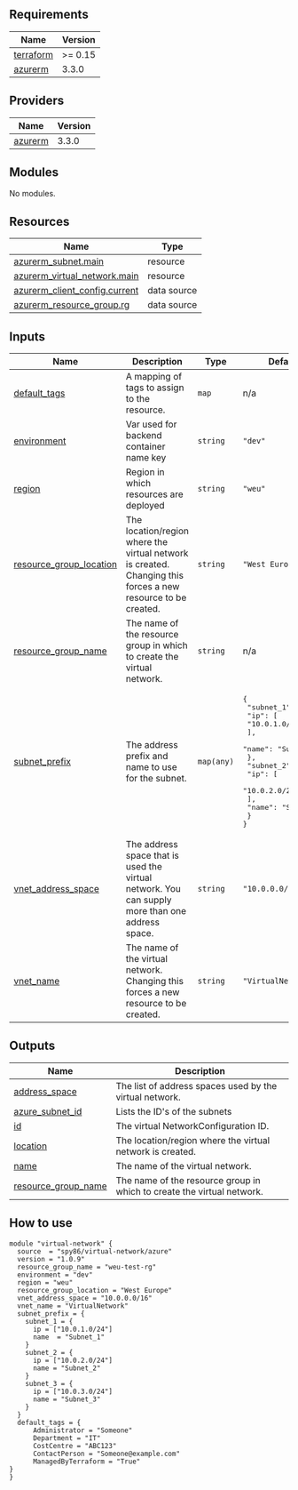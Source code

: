 <!-- BEGIN_TF_DOCS -->
## Requirements

| Name | Version |
|------|---------|
| <a name="requirement_terraform"></a> [terraform](#requirement\_terraform) | >= 0.15 |
| <a name="requirement_azurerm"></a> [azurerm](#requirement\_azurerm) | 3.3.0 |

## Providers

| Name | Version |
|------|---------|
| <a name="provider_azurerm"></a> [azurerm](#provider\_azurerm) | 3.3.0 |

## Modules

No modules.

## Resources

| Name | Type |
|------|------|
| [azurerm_subnet.main](https://registry.terraform.io/providers/hashicorp/azurerm/3.3.0/docs/resources/subnet) | resource |
| [azurerm_virtual_network.main](https://registry.terraform.io/providers/hashicorp/azurerm/3.3.0/docs/resources/virtual_network) | resource |
| [azurerm_client_config.current](https://registry.terraform.io/providers/hashicorp/azurerm/3.3.0/docs/data-sources/client_config) | data source |
| [azurerm_resource_group.rg](https://registry.terraform.io/providers/hashicorp/azurerm/3.3.0/docs/data-sources/resource_group) | data source |

## Inputs

| Name | Description | Type | Default | Required |
|------|-------------|------|---------|:--------:|
| <a name="input_default_tags"></a> [default\_tags](#input\_default\_tags) | A mapping of tags to assign to the resource. | `map` | n/a | yes |
| <a name="input_environment"></a> [environment](#input\_environment) | Var used for backend container name key | `string` | `"dev"` | no |
| <a name="input_region"></a> [region](#input\_region) | Region in which resources are deployed | `string` | `"weu"` | no |
| <a name="input_resource_group_location"></a> [resource\_group\_location](#input\_resource\_group\_location) | The location/region where the virtual network is created. Changing this forces a new resource to be created. | `string` | `"West Europe"` | no |
| <a name="input_resource_group_name"></a> [resource\_group\_name](#input\_resource\_group\_name) | The name of the resource group in which to create the virtual network. | `string` | n/a | yes |
| <a name="input_subnet_prefix"></a> [subnet\_prefix](#input\_subnet\_prefix) | The address prefix and name to use for the subnet. | `map(any)` | <pre>{<br>  "subnet_1": {<br>    "ip": [<br>      "10.0.1.0/24"<br>    ],<br>    "name": "Subnet_1"<br>  },<br>  "subnet_2": {<br>    "ip": [<br>      "10.0.2.0/24"<br>    ],<br>    "name": "Subnet_2"<br>  }<br>}</pre> | no |
| <a name="input_vnet_address_space"></a> [vnet\_address\_space](#input\_vnet\_address\_space) | The address space that is used the virtual network. You can supply more than one address space. | `string` | `"10.0.0.0/16"` | no |
| <a name="input_vnet_name"></a> [vnet\_name](#input\_vnet\_name) | The name of the virtual network. Changing this forces a new resource to be created. | `string` | `"VirtualNetwork1"` | no |

## Outputs

| Name | Description |
|------|-------------|
| <a name="output_address_space"></a> [address\_space](#output\_address\_space) | The list of address spaces used by the virtual network. |
| <a name="output_azure_subnet_id"></a> [azure\_subnet\_id](#output\_azure\_subnet\_id) | Lists the ID's of the subnets |
| <a name="output_id"></a> [id](#output\_id) | The virtual NetworkConfiguration ID. |
| <a name="output_location"></a> [location](#output\_location) | The location/region where the virtual network is created. |
| <a name="output_name"></a> [name](#output\_name) | The name of the virtual network. |
| <a name="output_resource_group_name"></a> [resource\_group\_name](#output\_resource\_group\_name) | The name of the resource group in which to create the virtual network. |
<!-- END_TF_DOCS -->

## How to use

```
module "virtual-network" {
  source  = "spy86/virtual-network/azure"
  version = "1.0.9"
  resource_group_name = "weu-test-rg"
  environment = "dev"
  region = "weu"
  resource_group_location = "West Europe"
  vnet_address_space = "10.0.0.0/16"
  vnet_name = "VirtualNetwork"
  subnet_prefix = {
    subnet_1 = {
      ip = ["10.0.1.0/24"]
      name  = "Subnet_1"
    }
    subnet_2 = {
      ip = ["10.0.2.0/24"]
      name = "Subnet_2"
    }
    subnet_3 = {
      ip = ["10.0.3.0/24"]
      name = "Subnet_3"
    }
  }
  default_tags = {
      Administrator = "Someone"
      Department = "IT"
      CostCentre = "ABC123"
      ContactPerson = "Someone@example.com"
      ManagedByTerraform = "True"
}
}
```